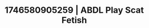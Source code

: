 ---
categories:
- Roleplay seduction
- Erotic adventure
- AI-generated
- Raw connection
- Bare skin
- ASMR
- Cosplay
- Eclectic erotica
image: /assets/images/1746580905259.jpg
layout: post
seo:
  description: Featured content with high-quality ABDL Play, Scat Fetish. HD images
    available.
  keywords: ABDL Play, Scat Fetish
  og_image: /assets/images/1746580905259.jpg
  schema_type: VisualArtwork
tags:
- ABDL Play
- '#1746580905259'
- Scat Fetish
title: 1746580905259 | ABDL Play Scat Fetish
---